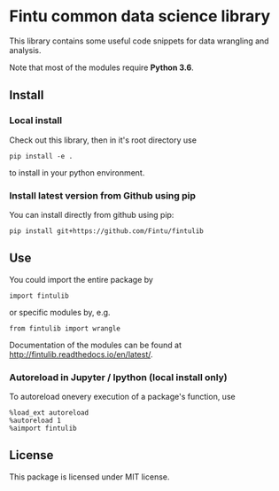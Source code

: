 # Fintu common data science library
This library contains some useful code snippets for data wrangling and analysis.

Note that most of the modules require **Python 3.6**.

## Install

### Local install
Check out this library, then in it's root directory use  
```
pip install -e .
```
to install in your python environment.

### Install latest version from Github using pip
You can install directly from github using pip:
```
pip install git+https://github.com/Fintu/fintulib
```

## Use  
You could import the entire package by 
```
import fintulib
``` 
or specific modules by, e.g. 
```
from fintulib import wrangle
```

Documentation of the modules can be found at http://fintulib.readthedocs.io/en/latest/.

### Autoreload in Jupyter / Ipython (local install only)
To autoreload onevery execution of a package's function, use
```
%load_ext autoreload
%autoreload 1
%aimport fintulib
```

## License

This package is licensed under MIT license.